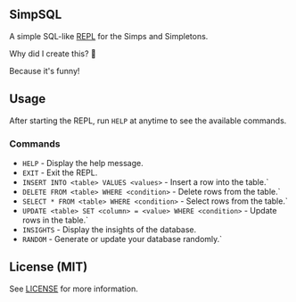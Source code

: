﻿SimpSQL
-------

A simple SQL-like [REPL](https://en.wikipedia.org/wiki/Read%E2%80%93eval%E2%80%93print_loop) for the Simps and Simpletons.

Why did I create this? 🤔

Because it's funny!

## Usage
After starting the REPL, run `HELP` at anytime to see the available commands.

### Commands
- `HELP` - Display the help message.
- `EXIT` - Exit the REPL.
- `INSERT INTO <table> VALUES <values>` - Insert a row into the table.`
- `DELETE FROM <table> WHERE <condition>` - Delete rows from the table.`
- `SELECT * FROM <table> WHERE <condition>` - Select rows from the table.`
- `UPDATE <table> SET <column> = <value> WHERE <condition>` - Update rows in the table.`
- `INSIGHTS` - Display the insights of the database.
- `RANDOM` - Generate or update your database randomly.`

## License (MIT)

See [LICENSE](LICENSE) for more information.